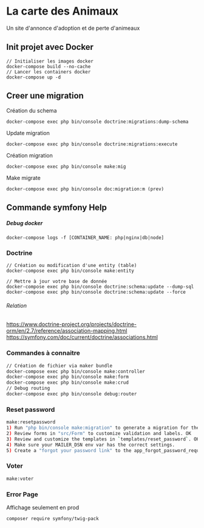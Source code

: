# La carte des Animaux
Un site d'annonce d'adoption et de perte d'animeaux

## Init projet avec Docker

```
// Initialiser les images docker
docker-compose build --no-cache
// Lancer les containers docker
docker-compose up -d
```

## Creer une migration
Création du schema
```
docker-compose exec php bin/console doctrine:migrations:dump-schema
```

Update migration
```
docker-compose exec php bin/console doctrine:migrations:execute  
```

Création migration
```
docker-compose exec php bin/console make:mig
```

Make migrate
```
docker-compose exec php bin/console doc:migration:m (prev)
```


## Commande symfony Help

##### Debug docker
```
docker-compose logs -f [CONTAINER_NAME: php|nginx|db|node]
```

### Doctrine
```
// Création ou modification d'une entity (table)
docker-compose exec php bin/console make:entity

// Mettre à jour votre base de donnée
docker-compose exec php bin/console doctrine:schema:update --dump-sql
docker-compose exec php bin/console doctrine:schema:update --force
```
###### Relation
https://www.doctrine-project.org/projects/doctrine-orm/en/2.7/reference/association-mapping.html
https://symfony.com/doc/current/doctrine/associations.html

### Commandes à connaitre 
```bash
// Création de fichier via maker bundle
docker-compose exec php bin/console make:controller
docker-compose exec php bin/console make:form
docker-compose exec php bin/console make:crud
// Debug routing
docker-compose exec php bin/console debug:router
```

### Reset password
````bash
make:resetpassword
1) Run "php bin/console make:migration" to generate a migration for the new "App\Entity\ResetPasswordRequest" entity. OK
2) Review forms in "src/Form" to customize validation and labels. OK
3) Review and customize the templates in `templates/reset_password`. OK
4) Make sure your MAILER_DSN env var has the correct settings.
5) Create a "forgot your password link" to the app_forgot_password_request route on your login form. OK
````

### Voter
````bash
make:voter
````

### Error Page
Affichage seulement en prod
````bash
composer require symfony/twig-pack
````
